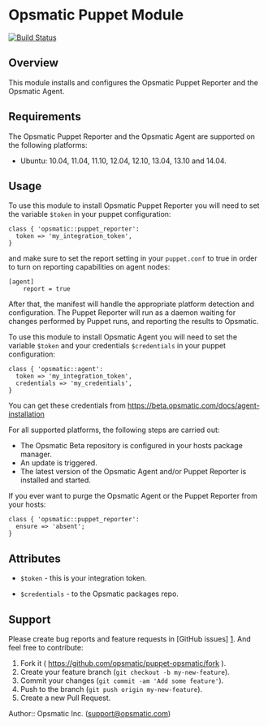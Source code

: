 Opsmatic Puppet Module
======================

[![Build Status](https://travis-ci.org/opsmatic/puppet-opsmatic.svg?branch=master)](https://travis-ci.org/opsmatic/puppet-opsmatic)


Overview
--------

This module installs and configures the Opsmatic Puppet Reporter and the Opsmatic Agent.


Requirements
------------

The Opsmatic Puppet Reporter and the Opsmatic Agent are supported on the following platforms:

  * Ubuntu: 10.04, 11.04, 11.10, 12.04, 12.10, 13.04, 13.10 and 14.04.


Usage
-----

To use this module to install Opsmatic Puppet Reporter you will need to set the variable `$token` in
your puppet configuration:

    class { 'opsmatic::puppet_reporter':
      token => 'my_integration_token',
    }

and make sure to set the report setting in your `puppet.conf` to true in order to turn on reporting capabilities on agent nodes:

    [agent]
        report = true

After that, the manifest will handle the appropriate platform detection and configuration. The Puppet Reporter will run as a daemon waiting for changes performed by Puppet runs, and reporting the results to Opsmatic.

To use this module to install Opsmatic Agent you will need to set the variable `$token` and your credentials `$credentials` in
your puppet configuration:

    class { 'opsmatic::agent':
      token => 'my_integration_token',
      credentials => 'my_credentials',
    }

You can get these credentials from https://beta.opsmatic.com/docs/agent-installation

For all supported platforms, the following steps are carried out:

* The Opsmatic Beta repository is configured in your hosts package manager.
* An update is triggered.
* The latest version of the Opsmatic Agent and/or Puppet Reporter is installed and started.


If you ever want to purge the Opsmatic Agent or the Puppet Reporter from your hosts:

    class { 'opsmatic::puppet_reporter':
      ensure => 'absent';
    }


Attributes
----------

* `$token` - this is your integration token.

* `$credentials` - to the Opsmatic packages repo.


Support
-------

Please create bug reports and feature requests in [GitHub issues] [1]. And feel free to contribute:

1. Fork it ( https://github.com/opsmatic/puppet-opsmatic/fork ).
2. Create your feature branch (`git checkout -b my-new-feature`).
3. Commit your changes (`git commit -am 'Add some feature'`).
4. Push to the branch (`git push origin my-new-feature`).
5. Create a new Pull Request.

[1]: https://github.com/opsmatic/puppet-opsmatic/issues

Author:: Opsmatic Inc. (<support@opsmatic.com>)
